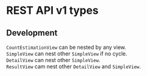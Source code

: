 # REST API v1 types

## Development

`CountEstimationView` can be nested by any view.  
`SimpleView` can nest other `SimpleView` if no cycle.  
`DetailView` can nest other `SimpleView`.  
`ResultView` cam nest other `DetailView` and `SimpleView`.
